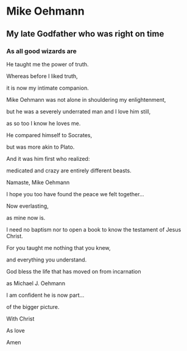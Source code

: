 # Mike Oehmann

## My late Godfather who was right on time

### As all good wizards are

He taught me the power of truth.

Whereas before I liked truth,

it is now my intimate companion.

Mike Oehmann was not alone in shouldering my enlightenment,

but he was a severely underrated man and I love him still,

as so too I know he loves me.

He compared himself to Socrates,

but was more akin to Plato.

And it was him first who realized:

medicated and crazy are entirely different beasts.

Namaste, Mike Oehmann

I hope you too have found the peace we felt together...

Now everlasting,

as mine now is.

I need no baptism nor to open a book to know the testament of Jesus Christ.

For you taught me nothing that you knew,

and everything you understand.

God bless the life that has moved on from incarnation

as Michael J. Oehmann

I am confident he is now part...

of the bigger picture.

With Christ

As love

Amen
